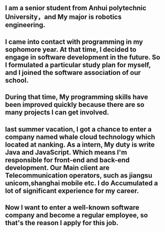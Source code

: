 ## I am a senior student from Anhui polytechnic University，and My major is robotics engineering.

## I came into contact with programming in my sophomore year. At that time, I decided to engage in software development in the future. So I formulated a particular study plan for myself, and I joined the software association of our school.

## During that time, My programming skills have been improved quickly because there are so many projects I can get involved.

## last summer vacation, I got a chance to enter a company named whale cloud technology which located at nanking.  As a intern, My duty is write Java and JavaScript.  Which means I'm responsible for front-end and back-end development. Our Main client are Telecommunication operators, such as jiangsu unicom,shanghai mobile etc. I do Accumulated a lot of significant experience for my career.

## Now I want to enter a well-known software company and become a regular employee, so that's the reason I apply for this job.
